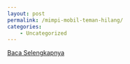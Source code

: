 ```yaml
---
layout: post
permalink: /mimpi-mobil-teman-hilang/
categories:
    - Uncategorized
---
```


[Baca Selengkapnya](/10)